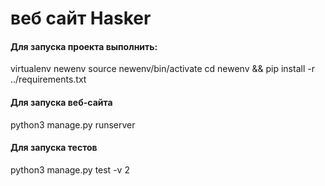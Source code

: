 # веб сайт Hasker

#### Для запуска проекта выполнить:
virtualenv newenv
source newenv/bin/activate
cd newenv && pip install -r ../requirements.txt

#### Для запуска веб-сайта
python3 manage.py runserver

#### Для запуска тестов
python3 manage.py test -v 2